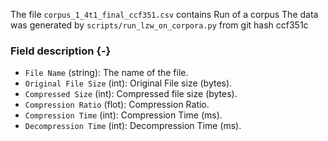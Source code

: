 The file `corpus_1_4t1_final_ccf351.csv` contains Run of a corpus
The data was generated by `scripts/run_lzw_on_corpora.py` from git hash ccf351c


### Field description {-}

  * `File Name` (string): The name of the file.
  * `Original File Size` (int): Original File size (bytes).
  * `Compressed Size` (int): Compressed file size (bytes).
  * `Compression Ratio` (flot): Compression Ratio.
  * `Compression Time` (int): Compression Time (ms).
  * `Decompression Time` (int): Decompression Time (ms).
